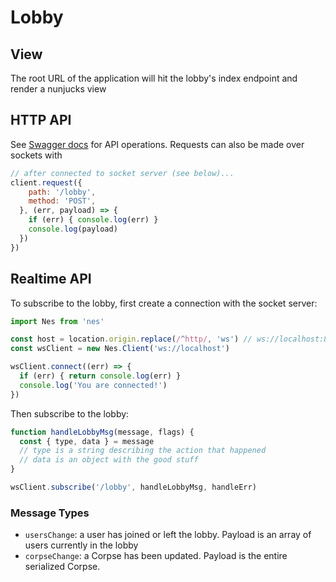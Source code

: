# Lobby

## View
The root URL of the application will hit the lobby's index endpoint and render a nunjucks view

## HTTP API
See [Swagger docs](http://localhost:8000/documentation#/lobby) for API operations. Requests can also be made over sockets with
```js
// after connected to socket server (see below)...
client.request({
    path: '/lobby',
    method: 'POST',
  }, (err, payload) => {
    if (err) { console.log(err) }
    console.log(payload)
  })
})
```

## Realtime API
To subscribe to the lobby, first create a connection with the socket server:

```js
import Nes from 'nes'

const host = location.origin.replace(/^http/, 'ws') // ws://localhost:8000
const wsClient = new Nes.Client('ws://localhost')

wsClient.connect((err) => {
  if (err) { return console.log(err) }
  console.log('You are connected!')
})
```

Then subscribe to the lobby:

```js
function handleLobbyMsg(message, flags) {
  const { type, data } = message
  // type is a string describing the action that happened
  // data is an object with the good stuff
}

wsClient.subscribe('/lobby', handleLobbyMsg, handleErr)
```

### Message Types
* `usersChange`: a user has joined or left the lobby. Payload is an array of users currently in the lobby
* `corpseChange`: a Corpse has been updated. Payload is the entire serialized Corpse.
